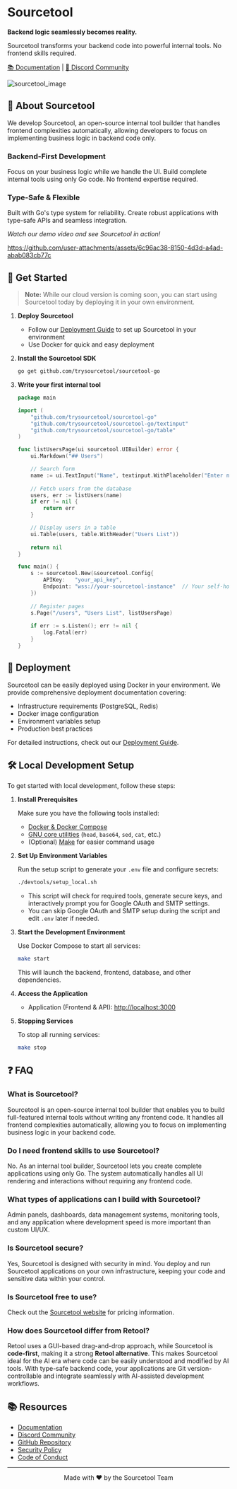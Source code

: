 # Sourcetool

**Backend logic seamlessly becomes reality.**

Sourcetool transforms your backend code into powerful internal tools. No frontend skills required.

[📚 Documentation](https://docs.trysourcetool.com) | [💬 Discord Community](https://discord.com/invite/K76agfQQKP)

![sourcetool_image](https://github.com/user-attachments/assets/7ab3ddeb-cb12-4153-8b26-974693c67866)

## 🌟 About Sourcetool

We develop Sourcetool, an open-source internal tool builder that handles frontend complexities automatically, allowing developers to focus on implementing business logic in backend code only.

### Backend-First Development
Focus on your business logic while we handle the UI. Build complete internal tools using only Go code. No frontend expertise required.

### Type-Safe & Flexible
Built with Go's type system for reliability. Create robust applications with type-safe APIs and seamless integration.

*Watch our demo video and see Sourcetool in action!*

https://github.com/user-attachments/assets/6c96ac38-8150-4d3d-a4ad-abab083cb77c

## 🚀 Get Started

> **Note:** While our cloud version is coming soon, you can start using Sourcetool today by deploying it in your own environment.

1. **Deploy Sourcetool**
   - Follow our [Deployment Guide](https://docs.trysourcetool.com/docs/getting-started/deployment) to set up Sourcetool in your environment
   - Use Docker for quick and easy deployment

2. **Install the Sourcetool SDK**
   ```bash
   go get github.com/trysourcetool/sourcetool-go
   ```

3. **Write your first internal tool**
   ```go
   package main

   import (
       "github.com/trysourcetool/sourcetool-go"
       "github.com/trysourcetool/sourcetool-go/textinput"
       "github.com/trysourcetool/sourcetool-go/table"
   )

   func listUsersPage(ui sourcetool.UIBuilder) error {
       ui.Markdown("## Users")

       // Search form
       name := ui.TextInput("Name", textinput.WithPlaceholder("Enter name to search"))
       
       // Fetch users from the database
       users, err := listUsers(name)
       if err != nil {
           return err
       }

       // Display users in a table
       ui.Table(users, table.WithHeader("Users List"))
       
       return nil
   }

   func main() {
       s := sourcetool.New(&sourcetool.Config{
           APIKey:   "your_api_key",
           Endpoint: "wss://your-sourcetool-instance"  // Your self-hosted Sourcetool endpoint
       })
       
       // Register pages
       s.Page("/users", "Users List", listUsersPage)
       
       if err := s.Listen(); err != nil {
           log.Fatal(err)
       }
   }
   ```

## 🚢 Deployment

Sourcetool can be easily deployed using Docker in your environment. We provide comprehensive deployment documentation covering:
- Infrastructure requirements (PostgreSQL, Redis)
- Docker image configuration
- Environment variables setup
- Production best practices

For detailed instructions, check out our [Deployment Guide](https://docs.trysourcetool.com/docs/getting-started/deployment).

## 🛠️ Local Development Setup

To get started with local development, follow these steps:

1. **Install Prerequisites**

   Make sure you have the following tools installed:
   - [Docker & Docker Compose](https://docs.docker.com/get-docker/)
   - [GNU core utilities](https://www.gnu.org/software/coreutils/) (`head`, `base64`, `sed`, `cat`, etc.)
   - (Optional) [Make](https://www.gnu.org/software/make/) for easier command usage

2. **Set Up Environment Variables**

   Run the setup script to generate your `.env` file and configure secrets:

   ```bash
   ./devtools/setup_local.sh
   ```

   - This script will check for required tools, generate secure keys, and interactively prompt you for Google OAuth and SMTP settings.
   - You can skip Google OAuth and SMTP setup during the script and edit `.env` later if needed.

3. **Start the Development Environment**

   Use Docker Compose to start all services:

   ```bash
   make start
   ```

   This will launch the backend, frontend, database, and other dependencies.

4. **Access the Application**

   - Application (Frontend & API): [http://localhost:3000](http://localhost:3000)

5. **Stopping Services**

   To stop all running services:

   ```bash
   make stop
   ```

## ❓ FAQ

### What is Sourcetool?
Sourcetool is an open-source internal tool builder that enables you to build full-featured internal tools without writing any frontend code. It handles all frontend complexities automatically, allowing you to focus on implementing business logic in your backend code.

### Do I need frontend skills to use Sourcetool?
No. As an internal tool builder, Sourcetool lets you create complete applications using only Go. The system automatically handles all UI rendering and interactions without requiring any frontend code.

### What types of applications can I build with Sourcetool?
Admin panels, dashboards, data management systems, monitoring tools, and any application where development speed is more important than custom UI/UX.

### Is Sourcetool secure?
Yes, Sourcetool is designed with security in mind. You deploy and run Sourcetool applications on your own infrastructure, keeping your code and sensitive data within your control.

### Is Sourcetool free to use?
Check out the [Sourcetool website](https://trysourcetool.com/) for pricing information.

### How does Sourcetool differ from Retool?
Retool uses a GUI-based drag-and-drop approach, while Sourcetool is **code-first**, making it a strong **Retool alternative**. This makes Sourcetool ideal for the AI era where code can be easily understood and modified by AI tools. With type-safe backend code, your applications are Git version-controllable and integrate seamlessly with AI-assisted development workflows.

## 📚 Resources

- [Documentation](https://docs.trysourcetool.com)
- [Discord Community](https://discord.com/invite/K76agfQQKP)
- [GitHub Repository](https://github.com/trysourcetool/sourcetool)
- [Security Policy](SECURITY.md)
- [Code of Conduct](CODE_OF_CONDUCT.md)

---

<div align="center">
Made with ❤️ by the Sourcetool Team
</div>
